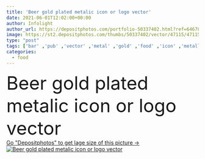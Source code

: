 ```yaml
---
title: 'Beer gold plated metalic icon or logo vector'
date: 2021-06-01T12:02:00+00:00
author: Infolight
author_url: https://depositphotos.com/portfolio-50337402.html?ref=64678756
image: https://st2.depositphotos.com/thumbs/50337402/vector/47115/471159940/api_thumb_450.jpg?forcejpeg=true
type: "post"
tags: ['bar' ,'pub' ,'vector' ,'metal' ,'gold' ,'food' ,'icon' ,'metallic' ,'alcohol' ,'beer' ,'jar' ,'logo' ,'pint' ,'eps' ,'premium' ,'alcoholic drink' ]
categories: 
  - food
---
```

<div aling="center">
            <font size="60"> Beer gold plated metalic icon or logo vector</font>   
</div>
<div>
    <a href='https://st2.depositphotos.com/thumbs/50337402/vector/47115/471159940/api_thumb_450.jpg?forcejpeg=true?ref=64678756' target=_blank > Go "Depositphotos" to get lage size of this picture ->
        <img href='https://st2.depositphotos.com/thumbs/50337402/vector/47115/471159940/api_thumb_450.jpg?forcejpeg=true?ref=64678756' src='https://st2.depositphotos.com/50337402/47115/v/950/depositphotos_471159940-stock-illustration-beer-gold-plated-metalic-icon.jpg?forcejpeg=true' alt='Beer gold plated metalic icon or logo vector' >
    </a>
</div>
